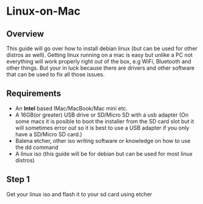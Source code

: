 # Linux-on-Mac

## Overview

This guide will go over how to install debian linux (but can be used for other distros as well).
Getting linux running on a mac is easy but unlike a PC not everything will work properly right out of the box, e.g WiFi, Bluetooth and other things.
But your in luck because there are drivers and other software that can be used to fix all those issues.

## Requirements

- An **Intel** based IMac/MacBook/Mac mini etc.
- A 16GB(or greater) USB drive or SD/Micro SD with a usb adapter (On some macs it is posible to boot the installer from the SD card slot but it will sometimes error out so it is best to use a USB adapter if you only have a SD/Micro SD card.)
- Balena etcher, other iso writing software or knowledge on how to use the dd command
- A linux iso (this guide will be for debian but can be used for most linux distros)

## Step 1

Get your linux iso and flash it to your sd card using etcher


